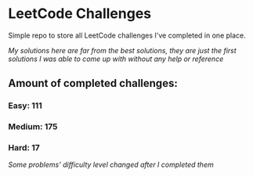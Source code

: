 
# LeetCode Challenges

Simple repo to store all LeetCode challenges I've completed in one place.

<i>My solutions here are far from the best solutions, they are just the first solutions I was able to come up with without any help or reference</i>

## Amount of completed challenges:

### Easy: 111

### Medium: 175

### Hard: 17

<i>Some problems' difficulty level changed after I completed them</i>
